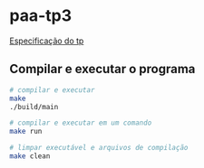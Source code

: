 # paa-tp3
[Especificação do tp](https://docs.google.com/document/d/1sFlt2woSFg6QidqX_rNbnWXPrncB01ZCLqGGQiPcBZI/edit)

## Compilar e executar o programa

```bash
# compilar e executar
make
./build/main

# compilar e executar em um comando
make run

# limpar executável e arquivos de compilação
make clean
```

